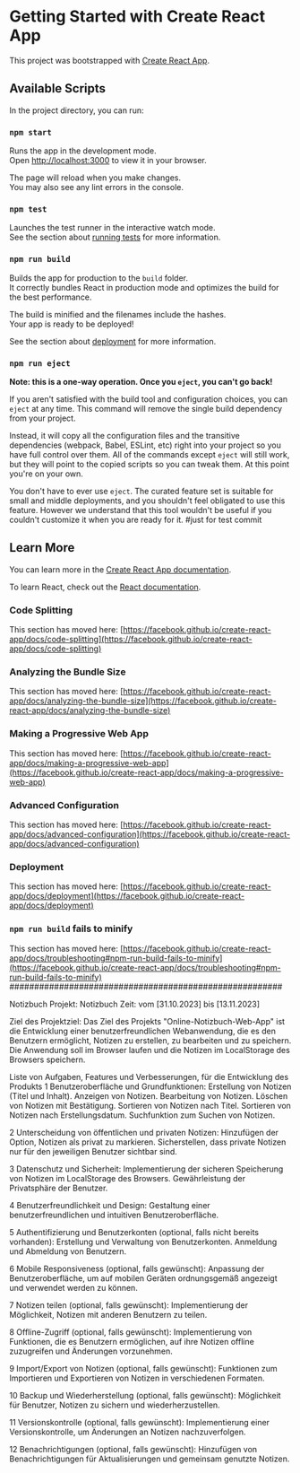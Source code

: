 # Getting Started with Create React App

This project was bootstrapped with [Create React App](https://github.com/facebook/create-react-app).

## Available Scripts

In the project directory, you can run:

### `npm start`

Runs the app in the development mode.\
Open [http://localhost:3000](http://localhost:3000) to view it in your browser.

The page will reload when you make changes.\
You may also see any lint errors in the console.

### `npm test`

Launches the test runner in the interactive watch mode.\
See the section about [running tests](https://facebook.github.io/create-react-app/docs/running-tests) for more information.

### `npm run build`

Builds the app for production to the `build` folder.\
It correctly bundles React in production mode and optimizes the build for the best performance.

The build is minified and the filenames include the hashes.\
Your app is ready to be deployed!

See the section about [deployment](https://facebook.github.io/create-react-app/docs/deployment) for more information.

### `npm run eject`

**Note: this is a one-way operation. Once you `eject`, you can't go back!**

If you aren't satisfied with the build tool and configuration choices, you can `eject` at any time. This command will remove the single build dependency from your project.

Instead, it will copy all the configuration files and the transitive dependencies (webpack, Babel, ESLint, etc) right into your project so you have full control over them. All of the commands except `eject` will still work, but they will point to the copied scripts so you can tweak them. At this point you're on your own.

You don't have to ever use `eject`. The curated feature set is suitable for small and middle deployments, and you shouldn't feel obligated to use this feature. However we understand that this tool wouldn't be useful if you couldn't customize it when you are ready for it.
#just for test commit 

## Learn More

You can learn more in the [Create React App documentation](https://facebook.github.io/create-react-app/docs/getting-started).

To learn React, check out the [React documentation](https://reactjs.org/).

### Code Splitting

This section has moved here: [https://facebook.github.io/create-react-app/docs/code-splitting](https://facebook.github.io/create-react-app/docs/code-splitting)

### Analyzing the Bundle Size

This section has moved here: [https://facebook.github.io/create-react-app/docs/analyzing-the-bundle-size](https://facebook.github.io/create-react-app/docs/analyzing-the-bundle-size)

### Making a Progressive Web App

This section has moved here: [https://facebook.github.io/create-react-app/docs/making-a-progressive-web-app](https://facebook.github.io/create-react-app/docs/making-a-progressive-web-app)

### Advanced Configuration

This section has moved here: [https://facebook.github.io/create-react-app/docs/advanced-configuration](https://facebook.github.io/create-react-app/docs/advanced-configuration)

### Deployment

This section has moved here: [https://facebook.github.io/create-react-app/docs/deployment](https://facebook.github.io/create-react-app/docs/deployment)

### `npm run build` fails to minify

This section has moved here: [https://facebook.github.io/create-react-app/docs/troubleshooting#npm-run-build-fails-to-minify](https://facebook.github.io/create-react-app/docs/troubleshooting#npm-run-build-fails-to-minify)
#######################################################

Notizbuch
Projekt: Notizbuch
Zeit:
vom [31.10.2023] bis [13.11.2023]

Ziel des Projektziel:
Das Ziel des Projekts "Online-Notizbuch-Web-App" ist die Entwicklung einer benutzerfreundlichen Webanwendung, die es den Benutzern ermöglicht, Notizen zu erstellen, zu bearbeiten und zu speichern. Die Anwendung soll im Browser laufen und die Notizen im LocalStorage des Browsers speichern.

Liste von Aufgaben, Features und Verbesserungen, für die Entwicklung des Produkts
1 Benutzeroberfläche und Grundfunktionen:
Erstellung von Notizen (Titel und Inhalt). Anzeigen von Notizen. Bearbeitung von Notizen. Löschen von Notizen mit Bestätigung. Sortieren von Notizen nach Titel. Sortieren von Notizen nach Erstellungsdatum. Suchfunktion zum Suchen von Notizen.

2 Unterscheidung von öffentlichen und privaten Notizen:
Hinzufügen der Option, Notizen als privat zu markieren. Sicherstellen, dass private Notizen nur für den jeweiligen Benutzer sichtbar sind.

3 Datenschutz und Sicherheit:
Implementierung der sicheren Speicherung von Notizen im LocalStorage des Browsers. Gewährleistung der Privatsphäre der Benutzer.

4 Benutzerfreundlichkeit und Design:
Gestaltung einer benutzerfreundlichen und intuitiven Benutzeroberfläche.

5 Authentifizierung und Benutzerkonten (optional, falls nicht bereits vorhanden):
Erstellung und Verwaltung von Benutzerkonten. Anmeldung und Abmeldung von Benutzern.

6 Mobile Responsiveness (optional, falls gewünscht):
Anpassung der Benutzeroberfläche, um auf mobilen Geräten ordnungsgemäß angezeigt und verwendet werden zu können.

7 Notizen teilen (optional, falls gewünscht):
Implementierung der Möglichkeit, Notizen mit anderen Benutzern zu teilen.

8 Offline-Zugriff (optional, falls gewünscht):
Implementierung von Funktionen, die es Benutzern ermöglichen, auf ihre Notizen offline zuzugreifen und Änderungen vorzunehmen.

9 Import/Export von Notizen (optional, falls gewünscht):
Funktionen zum Importieren und Exportieren von Notizen in verschiedenen Formaten.

10 Backup und Wiederherstellung (optional, falls gewünscht):
Möglichkeit für Benutzer, Notizen zu sichern und wiederherzustellen.

11 Versionskontrolle (optional, falls gewünscht):
Implementierung einer Versionskontrolle, um Änderungen an Notizen nachzuverfolgen.

12 Benachrichtigungen (optional, falls gewünscht):
Hinzufügen von Benachrichtigungen für Aktualisierungen und gemeinsam genutzte Notizen.
